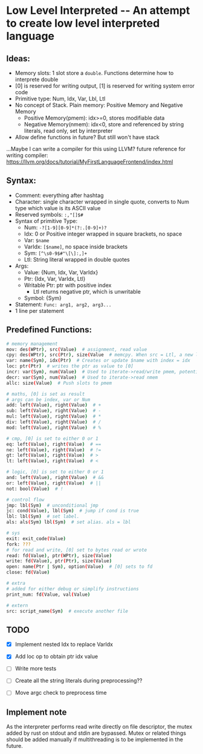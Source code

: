 # Low Level Interpreted -- An attempt to create low level interpreted language

## Ideas:

- Memory slots: 1 slot store a `double`. Functions determine how to interprete double
- [0] is reserved for writing output, [1] is reserved for writing system error code
- Primitive type: Num, Idx, Var, Lbl, Ltl
- No concept of Stack. Plain memory: Positive Memory and Negative Memory
    - Positive Memory(pmem): idx>=0, stores modifiable data
    - Negative Memory(nmem): idx<0, store and referenced by string literals, read only, set by interpreter
- Allow define functions in future? But still won't have stack

...Maybe I can write a compiler for this using LLVM?
future reference for writing compiler: https://llvm.org/docs/tutorial/MyFirstLanguageFrontend/index.html

## Syntax:

- Comment: everything after hashtag
- Character: single character wrapped in single quote, converts to Num type which value is its ASCII value
- Reserved symbols: `:,"[]$#`
- Syntax of primitive Type:
    - Num: `-?[1-9][0-9]*(?:.[0-9]+)?`
    - Idx: 0 or Positive integer wrapped in square brackets, no space
    - Var: `$name`
    - VarIdx: `[$name]`, no space inside brackets
    - Sym: `[^\s0-9$#"\[\]:,]+`
    - Ltl: String literal wrapped in double quotes
- Args:
    - Value: {Num, Idx, Var, VarIdx}
    - Ptr: {Idx, Var, VarIdx, Ltl}
    - Writable Ptr: ptr with positive index
        - Ltl returns negative ptr, which is unwritable
    - Symbol: {Sym}
- Statement: `Func: arg1, arg2, arg3...`
- 1 line per statement
 
## Predefined Functions:

```bash
# memory management
mov: des(WPtr), src(Value)  # assignment, read value
cpy: des(WPtr), src(Ptr), size(Value  # memcpy. When src = Ltl, a new ltl is created and its idx is used as src idx
var: name(Sym), idx(Ptr)  # Creates or update $name with index = idx
loc: ptr(Ptr)  # writes the ptr as value to [0]
incr: var(Sym), num(Value)  # Used to iterate->read/write pmem, potentially can be used to do stack operations. var(Sym) has to be declared before
decr: var(Sym), num(Value)  # Used to iterate->read nmem
allc: size(Value)  # Push slots to pmem

# maths, [0] is set as result
# args can be index, var or Num
add: left(Value), right(Value)  # +
sub: left(Value), right(Value)  # -
mul: left(Value), right(Value)  # *
div: left(Value), right(Value)  # /
mod: left(Value), right(Value)  # %

# cmp, [0] is set to either 0 or 1
eq: left(Value), right(Value)  # ==
ne: left(Value), right(Value)  # !=
gt: left(Value), right(Value)  # >
lt: left(Value), right(Value)  # <

# logic, [0] is set to either 0 or 1
and: left(Value), right(Value)  # &&
or: left(Value), right(Value)  # ||
not: bool(Value)  # !

# control flow
jmp: lbl(Sym)  # unconditional jmp
jc: cond(Value), lbl(Sym)  # jump if cond is true
lbl: lbl(Sym)  # set label.
als: als(Sym) lbl(Sym)  # set alias. als = lbl

# sys
exit: exit_code(Value)
fork: ???
# for read and write, [0] set to bytes read or wrote
read: fd(Value), ptr(WPtr), size(Value)
write: fd(Value), ptr(Ptr), size(Value)
open: name(Ptr | Sym), option(Value)  # [0] sets to fd
close: fd(Value)

# extra
# added for either debug or simplify instructions
print_num: fd(Value, val(Value)

# extern
src: script_name(Sym)  # execute another file
```

## TODO
- [x] Implement nested Idx to replace VarIdx

- [x] Add loc op to obtain ptr idx value

- [ ] Write more tests

- [ ] Create all the string literals during preprocessing??

- [ ] Move argc check to preprocess time

## Implement note

As the interpreter performs read write directly on file descriptor, the mutex added by rust on stdout and stdin are bypassed. Mutex or related things should be added manually if multithreading is to be implemented in the future.
